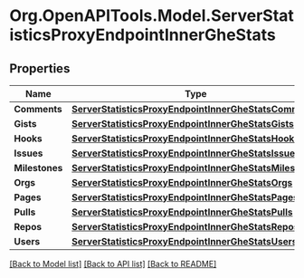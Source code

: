 # Org.OpenAPITools.Model.ServerStatisticsProxyEndpointInnerGheStats

## Properties

Name | Type | Description | Notes
------------ | ------------- | ------------- | -------------
**Comments** | [**ServerStatisticsProxyEndpointInnerGheStatsComments**](ServerStatisticsProxyEndpointInnerGheStatsComments.md) |  | [optional] 
**Gists** | [**ServerStatisticsProxyEndpointInnerGheStatsGists**](ServerStatisticsProxyEndpointInnerGheStatsGists.md) |  | [optional] 
**Hooks** | [**ServerStatisticsProxyEndpointInnerGheStatsHooks**](ServerStatisticsProxyEndpointInnerGheStatsHooks.md) |  | [optional] 
**Issues** | [**ServerStatisticsProxyEndpointInnerGheStatsIssues**](ServerStatisticsProxyEndpointInnerGheStatsIssues.md) |  | [optional] 
**Milestones** | [**ServerStatisticsProxyEndpointInnerGheStatsMilestones**](ServerStatisticsProxyEndpointInnerGheStatsMilestones.md) |  | [optional] 
**Orgs** | [**ServerStatisticsProxyEndpointInnerGheStatsOrgs**](ServerStatisticsProxyEndpointInnerGheStatsOrgs.md) |  | [optional] 
**Pages** | [**ServerStatisticsProxyEndpointInnerGheStatsPages**](ServerStatisticsProxyEndpointInnerGheStatsPages.md) |  | [optional] 
**Pulls** | [**ServerStatisticsProxyEndpointInnerGheStatsPulls**](ServerStatisticsProxyEndpointInnerGheStatsPulls.md) |  | [optional] 
**Repos** | [**ServerStatisticsProxyEndpointInnerGheStatsRepos**](ServerStatisticsProxyEndpointInnerGheStatsRepos.md) |  | [optional] 
**Users** | [**ServerStatisticsProxyEndpointInnerGheStatsUsers**](ServerStatisticsProxyEndpointInnerGheStatsUsers.md) |  | [optional] 

[[Back to Model list]](../README.md#documentation-for-models) [[Back to API list]](../README.md#documentation-for-api-endpoints) [[Back to README]](../README.md)

